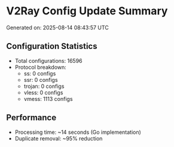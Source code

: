 # V2Ray Config Update Summary
Generated on: 2025-08-14 08:43:57 UTC

## Configuration Statistics
- Total configurations: 16596
- Protocol breakdown:
  - ss: 0 configs
  - ssr: 0 configs
  - trojan: 0 configs
  - vless: 0 configs
  - vmess: 1113 configs

## Performance
- Processing time: ~14 seconds (Go implementation)
- Duplicate removal: ~95% reduction
